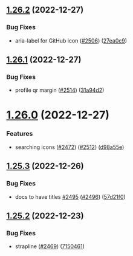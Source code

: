 ## [1.26.2](https://github.com/EddieHubCommunity/LinkFree/compare/v1.26.1...v1.26.2) (2022-12-27)


### Bug Fixes

* aria-label for GitHub icon ([#2506](https://github.com/EddieHubCommunity/LinkFree/issues/2506)) ([27ea0c9](https://github.com/EddieHubCommunity/LinkFree/commit/27ea0c966d8ae432ae64f34e04c06bb471ca43a7))



## [1.26.1](https://github.com/EddieHubCommunity/LinkFree/compare/v1.26.0...v1.26.1) (2022-12-27)


### Bug Fixes

* profile qr margin ([#2514](https://github.com/EddieHubCommunity/LinkFree/issues/2514)) ([31a94d2](https://github.com/EddieHubCommunity/LinkFree/commit/31a94d2947d75cbf35cda9e779e312ff1d08a2bb))



# [1.26.0](https://github.com/EddieHubCommunity/LinkFree/compare/v1.25.3...v1.26.0) (2022-12-27)


### Features

* searching icons ([#2472](https://github.com/EddieHubCommunity/LinkFree/issues/2472)) ([#2512](https://github.com/EddieHubCommunity/LinkFree/issues/2512)) ([d98a55e](https://github.com/EddieHubCommunity/LinkFree/commit/d98a55ed8ab05b03ca4d1ba0045253c120ede021))



## [1.25.3](https://github.com/EddieHubCommunity/LinkFree/compare/v1.25.2...v1.25.3) (2022-12-26)


### Bug Fixes

* docs to have titles [#2495](https://github.com/EddieHubCommunity/LinkFree/issues/2495) ([#2496](https://github.com/EddieHubCommunity/LinkFree/issues/2496)) ([57d21f0](https://github.com/EddieHubCommunity/LinkFree/commit/57d21f0f19a19dc2054ced2d302ee3dfe1309b2e))



## [1.25.2](https://github.com/EddieHubCommunity/LinkFree/compare/v1.25.1...v1.25.2) (2022-12-23)


### Bug Fixes

* strapline ([#2469](https://github.com/EddieHubCommunity/LinkFree/issues/2469)) ([7150461](https://github.com/EddieHubCommunity/LinkFree/commit/71504615e12ea93508a3d663ea16fd58e12579e4))



